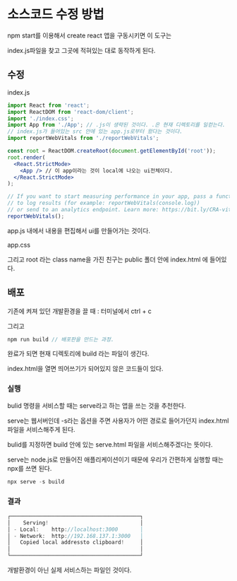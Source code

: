 # 소스코드 수정 방법

npm start를 이용해서 create react 앱을 구동시키면 이 도구는 

index.js파일을 찾고 그곳에 적혀있는 대로 동작하게 된다. 

## 수정

index.js

```jsx
import React from 'react';
import ReactDOM from 'react-dom/client';
import './index.css';
import App from './App'; // .js이 생략된 것이다. .은 현재 디렉토리를 일컫는다.
// index.js가 들어있는 src 안에 있는 app.js로부터 왔다는 것이다. 
import reportWebVitals from './reportWebVitals';

const root = ReactDOM.createRoot(document.getElementById('root'));
root.render(
  <React.StrictMode>
    <App /> // 이 app이라는 것이 local에 나오는 ui전체이다. 
  </React.StrictMode>
);

// If you want to start measuring performance in your app, pass a function
// to log results (for example: reportWebVitals(console.log))
// or send to an analytics endpoint. Learn more: https://bit.ly/CRA-vitals
reportWebVitals();
```

app.js 내에서 내용을 편집해서 ui를 만들어가는 것이다. 

app.css 

그리고 root 라는 class name을 가진 친구는 public 폴더 안에 index.html 에 들어있다. 

## 배포

기존에 켜져 있던 개발환경을 끌 때 : 터미널에서 ctrl + c  

그리고 

```jsx
npm run build // 배포판을 만드는 과정. 
```

완료가 되면 현재 디렉토리에 build 라는 파일이 생긴다. 

index.html을 열면 띄어쓰기가 되어있지 않은 코드들이 있다.

### 실행

bulid 명령을 서비스할 때는 serve라고 하는 앱을 쓰는 것을 추천한다. 

serve는 웹서버인데 -s라는 옵션을 주면 사용자가 어떤 경로로 들어가던지 index.html 파일을 서비스해주게 된다. 

bulid를 지정하면 build 안에 있는 serve.html 파일을 서비스해주겠다는 뜻이다. 

serve는 node.js로 만들어진 애플리케이션이기 때문에 우리가 간편하게 실행할 때는 npx를 쓰면 된다. 

```jsx
npx serve -s build
```

### 결과

```jsx
┌─────────────────────────────────────────┐
│    Serving!                             │  
│ - Local:    http://localhost:3000       │  
│ - Network:  http://192.168.137.1:3000   │                                
│   Copied local addressto clipboard!     │                       
│                                         │
└─────────────────────────────────────────┘
```

개발환경이 아닌 실제 서비스하는 파일인 것이다.